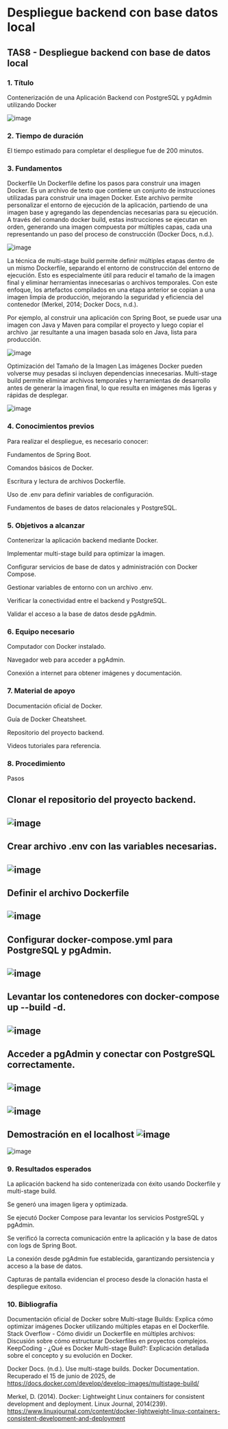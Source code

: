 # Despliegue backend con base datos local

## TAS8 - Despliegue backend con base de datos local

### 1. Título
Contenerización de una Aplicación Backend con PostgreSQL y pgAdmin utilizando Docker

![image](https://github.com/user-attachments/assets/7c76ca17-fadc-4d3b-9504-8059b5805926)

### 2. Tiempo de duración

El tiempo estimado para completar el despliegue fue de 200 minutos.

### 3. Fundamentos
Dockerfile
Un Dockerfile define los pasos para construir una imagen Docker. Es un archivo de texto que contiene un conjunto de instrucciones utilizadas para construir una imagen Docker. Este archivo permite personalizar el entorno de ejecución de la aplicación, partiendo de una imagen base y agregando las dependencias necesarias para su ejecución. A través del comando docker build, estas instrucciones se ejecutan en orden, generando una imagen compuesta por múltiples capas, cada una representando un paso del proceso de construcción (Docker Docs, n.d.).

![image](https://github.com/user-attachments/assets/aea108aa-47f7-49a3-9675-5889d42587c9)

La técnica de multi-stage build permite definir múltiples etapas dentro de un mismo Dockerfile, separando el entorno de construcción del entorno de ejecución. Esto es especialmente útil para reducir el tamaño de la imagen final y eliminar herramientas innecesarias o archivos temporales. Con este enfoque, los artefactos compilados en una etapa anterior se copian a una imagen limpia de producción, mejorando la seguridad y eficiencia del contenedor (Merkel, 2014; Docker Docs, n.d.).

Por ejemplo, al construir una aplicación con Spring Boot, se puede usar una imagen con Java y Maven para compilar el proyecto y luego copiar el archivo .jar resultante a una imagen basada solo en Java, lista para producción.

![image](https://github.com/user-attachments/assets/6530dbf8-7e68-40e2-bf70-84bd79c21658)

Optimización del Tamaño de la Imagen
Las imágenes Docker pueden volverse muy pesadas si incluyen dependencias innecesarias. Multi-stage build permite eliminar archivos temporales y herramientas de desarrollo antes de generar la imagen final, lo que resulta en imágenes más ligeras y rápidas de desplegar.

![image](https://github.com/user-attachments/assets/6cc810da-ed05-48f4-b661-2a9e4b48743e)

### 4. Conocimientos previos

Para realizar el despliegue, es necesario conocer:

Fundamentos de Spring Boot.

Comandos básicos de Docker.

Escritura y lectura de archivos Dockerfile.

Uso de .env para definir variables de configuración.

Fundamentos de bases de datos relacionales y PostgreSQL.

### 5. Objetivos a alcanzar

Contenerizar la aplicación backend mediante Docker.

Implementar multi-stage build para optimizar la imagen.

Configurar servicios de base de datos y administración con Docker Compose.

Gestionar variables de entorno con un archivo .env.

Verificar la conectividad entre el backend y PostgreSQL.

Validar el acceso a la base de datos desde pgAdmin.

### 6. Equipo necesario

Computador con Docker instalado.

Navegador web para acceder a pgAdmin.

Conexión a internet para obtener imágenes y documentación.

### 7. Material de apoyo

Documentación oficial de Docker.

Guía de Docker Cheatsheet.

Repositorio del proyecto backend.

Videos tutoriales para referencia.

### 8. Procedimiento

Pasos

Clonar el repositorio del proyecto backend.
----
![image](https://github.com/user-attachments/assets/f6bc9c0e-bada-476e-93cd-ee301f6b01d4)
----
Crear archivo .env con las variables necesarias.
----
![image](https://github.com/user-attachments/assets/a2f04274-c07b-4ebd-a4aa-0f1a92e0f476)
----
Definir el archivo Dockerfile
----
![image](https://github.com/user-attachments/assets/36036b20-86ec-40a4-8e31-8c78a97d7c55)
----
Configurar docker-compose.yml para PostgreSQL y pgAdmin.
----
![image](https://github.com/user-attachments/assets/3a84b2f7-1ded-4e00-8f03-bb50b08ef8ca)
----
Levantar los contenedores con docker-compose up --build -d.
----
![image](https://github.com/user-attachments/assets/27e630d2-8b39-4265-bf9b-db36c9a46d33)
-----
Acceder a pgAdmin y conectar con PostgreSQL correctamente.
----
![image](https://github.com/user-attachments/assets/6022aced-4825-4265-830c-ea1a0b04ea45)
---
![image](https://github.com/user-attachments/assets/27a64138-4e5d-48e7-9231-4fd36f83bfa6)
---
Demostración en el localhost
![image](https://github.com/user-attachments/assets/02de7daa-b1d3-4d9a-bc1b-1542bf9ed6c7)
---
![image](https://github.com/user-attachments/assets/f5a61d96-9115-49c6-87c9-621f0f177712)


### 9. Resultados esperados

La aplicación backend ha sido contenerizada con éxito usando Dockerfile y multi-stage build.

Se generó una imagen ligera y optimizada.

Se ejecutó Docker Compose para levantar los servicios PostgreSQL y pgAdmin.

Se verificó la correcta comunicación entre la aplicación y la base de datos con logs de Spring Boot.

La conexión desde pgAdmin fue establecida, garantizando persistencia y acceso a la base de datos.

Capturas de pantalla evidencian el proceso desde la clonación hasta el despliegue exitoso.

### 10. Bibliografía

Documentación oficial de Docker sobre Multi-stage Builds: Explica cómo optimizar imágenes Docker utilizando múltiples etapas en el Dockerfile.
Stack Overflow - Cómo dividir un Dockerfile en múltiples archivos: Discusión sobre cómo estructurar Dockerfiles en proyectos complejos.
KeepCoding - ¿Qué es Docker Multi-stage Build?: Explicación detallada sobre el concepto y su evolución en Docker.

Docker Docs. (n.d.). Use multi-stage builds. Docker Documentation. Recuperado el 15 de junio de 2025, de https://docs.docker.com/develop/develop-images/multistage-build/

Merkel, D. (2014). Docker: Lightweight Linux containers for consistent development and deployment. Linux Journal, 2014(239). https://www.linuxjournal.com/content/docker-lightweight-linux-containers-consistent-development-and-deployment


